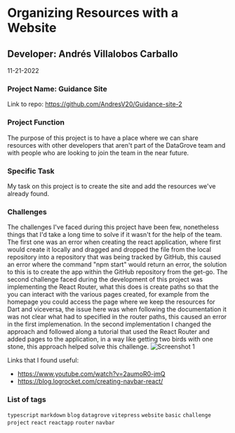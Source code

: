 # Organizing Resources with a Website
## Developer: Andrés Villalobos Carballo
11-21-2022


### Project Name: Guidance Site
Link to repo: https://github.com/AndresV20/Guidance-site-2 


### Project Function
The purpose of this project is to have a place where we can share resources with other developers that aren't part of the DataGrove team and with people who are looking to join the team in the near future. 


### Specific Task
My task on this project is to create the site and add the resources we've already found.


### Challenges
The challenges I've faced during this project have been few, nonetheless things that I'd take a long time to solve if it wasn't for the help of the team. The first one was an error when creating the react application, where first  would create it locally and dragged and dropped the file from the local repository into a repository that was being tracked by GitHub, this caused an error where the command "npm start" would return an error, the solution to this is to create the app within the GitHub repository from the get-go. The second challenge faced during the development of this project was implementing the React Router, what this does is create paths so that the you can interact with the various pages created, for example from the homepage you could access the page where we keep the resources for Dart and viceversa, the issue here was when following the documentation it was not clear what had to specified in the router paths, this caused an error in the first implemenation. In the second implementation I changed the approach and followed along a tutorial that used the React Router and added pages to the application, in a way like getting two birds with one stone, this approach helped solve this challenge.
![Screenshot 1](../desktop/reactrouter.png)

Links that I found useful: 
- https://www.youtube.com/watch?v=2aumoR0-jmQ 
- https://blog.logrocket.com/creating-navbar-react/

### List of tags

`typescript` `markdown` `blog` `datagrove` `vitepress` `website` `basic` `challenge` `project` `react` `reactapp` `router` `navbar`
